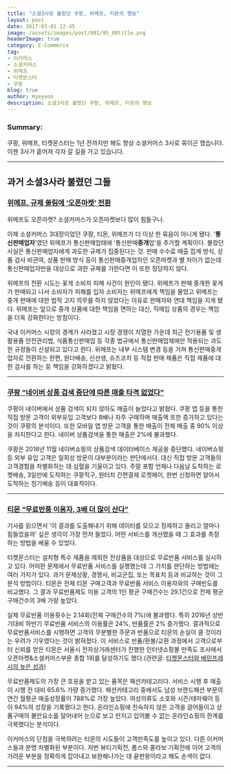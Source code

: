 ```yaml
---
title: "소셜3사로 불렸던 쿠팡, 위메프, 티몬의 행보"
layout: post
date: 2017-03-01 12:45
image: /assets/images/post/001/95_00title.png
headerImage: true
category: E-Commerce
tag:
- 이커머스
- 소셜커머스
- 위메프
- 티켓몬스터
- 쿠팡
blog: true
author: Hyeyeon
description: 소셜3사로 불렸던 쿠팡, 위메프, 티몬의 행보
---
```


### Summary:

쿠팡, 위메프, 티켓몬스터는 1년 전까지만 해도 항상 소셜커머스 3사로 묶이곤 했습니다. 이젠 3사가 흩어져 각자 갈 길을 가고 있습니다.

---

## 과거 소셜3사라 불렸던 그들

### [위메프, 규제 쏠림에 ‘오픈마켓’ 전환](http://www.zdnet.co.kr/news/news_view.asp?artice_id=20170227090822)

위메프도 오픈마켓? 소셜커머스가 오픈마켓보다 많이 힘들구나.

이제 소셜커머스 3대장이었던 쿠팡, 티몬, 위메프가 더 이상 한 묶음이 아니게 됐다. '**통신판매업자**'였던 위메프가 통신판매업태에 '통신판매**중개**업'을 추가할 계획이다. 몰랐던 사실은 통신판매업자에게 과도한 규제가 집중된다는 것. 판매 수수료 매출 집계 방식, 상품 검사 비관여, 상품 판매 방식 등이 통신판매중개업자인 오픈마켓과 별 차이가 없는데 통신판매업자만을 대상으로 과한 규제를 가한다면 이 또한 정당하지 않다.

위메프의 전환 시도는 꽃게 소비자 피해 사건이 원인이 됐다. 위메프가 판매 중개한 꽃게가 판매되고 나서 소비자가 피해를 입자 소비자는 위메프에게 책임을 물었고 위메프는 중개 판매에 대한 법적 고지 의무를 하지 않았다는 이유로 판매자와 연대 책임을 지게 됐다. 위메프는 앞으로 중개 상품에 대한 책임을 면하는 대신, 직매입 상품의 경우는 책임을 더욱 강화한다는 방침이다.

국내 이커머스 시장의 경계가 사라졌고 시장 경쟁이 치열한 가운데 최근 전기용품 및 생활용품 안전관리법, 식품통신판매업 등 각종 법규에서 통신판매업체에만 적용되는 과도한 규정들이 신설되고 있다고 한다. 위메프는 내부 시스템 변경 등을 거쳐 통신판매중개업자로 전환하는 한편, 원더배송, 신선생, 슈즈코치 등 직접 판매 제품은 직접 제품에 대한 검사를 하는 등 책임을 강화하겠다고 밝혔다.

---

### [쿠팡 “네이버 상품 검색 중단에 따른 매출 타격 없었다”](http://www.hankyung.com/news/app/newsview.php?aid=201702271314g)

쿠팡이 네이버에서 상품 검색이 되지 않아도 매출이 늘었다고 밝혔다. 쿠팡 앱 등을 통한 직접 방문 고객이 외부유입 고객보다 8배나 자주 구매하며 매출액 또한 증가하고 있다는 것이 쿠팡의 분석이다. 또한 모바일 앱 방문 고객을 통한 매출이 전체 매출 중 90% 이상을 차지한다고 한다. 네이버 상품검색을 통한 매출은 2%에 불과했다.

쿠팡은 2016년 11월 네이버쇼핑의 상품검색 데이터베이스 제공을 중단했다. 네이버쇼핑 등 외부 유입 고객은 일회성 방문이 대부분이라는 판단에서다. 대신 직접 방문 고객들의 고객경험을 차별화하는 데 심혈을 기울이고 있다. 주말 포함 언제나 다음날 도착하는 로켓배송, 3일만에 도착하는 쿠팡직구, 원터치 간편결제 로켓페이, 한번 신청하면 알아서 도착하는 정기배송 등이 대표적이다.

---

### [티몬 “무료반품 이용자, 3배 더 많이 산다”](http://www.zdnet.co.kr/news/news_view.asp?artice_id=20170227182618)

기사를 읽으면서 '이 결과를 도출해내기 위해 데이터를 모으고 정제하고 돌리고 얼마나 힘들었을까' 싶은 생각이 가장 먼저 들었다. 어떤 서비스를 개선했을 때 그 효과를 측정하는 방법을 배울 수 있었다.

티켓몬스터는 설치형 특수 제품을 제외한 전상품을 대상으로 무료반품 서비스를 실시하고 있다. 어떠한 문제에서 무료반품 서비스를 실행했는데 그 가치를 판단하는 방법에는 여러 가지가 있다. 과거 문제상황, 경쟁사, 비교군집, 또는 목표치 등과 비교하는 것이 그 분석 방법이다. 티몬은 전체 티몬 구매고객과 무료반품 서비스 이용자와의 구매빈도를 비교했다. 그 결과 무료반품제도 이용 고객의 1인 평균 구매건수는 29.1건으로 전체 평균 구매건수의 3배 가량 높았다.

실제 무료반품 이용횟수는 2.14회(전체 구매건수의 7%)에 불과했다. 특히 2016년 상반기대비 하반기 무료반품 서비스의 이용률은 24%, 반품률은 2% 증가했다. 결과적으로 무료반품서비스를 시행하면 고객의 무분별한 주문과 반품으로 티몬의 손실이 클 것이라는 우려가 기우였다는 것이 밝혀졌다. 이 서비스로 반품/환불/교환 과정에서 고객으로부터 신뢰를 얻은 티몬은 서울시 전자상거래센터가 진행한 인터넷쇼핑몰 만족도 조사에서 오픈마켓&소셜커머스부문 종합 1위를 달성하기도 했다.(관련글: [티켓몬스터와 배민프레시의 높은 성과](https://imyeonn.github.io/blog/e-commerce/90/))

무료반품제도의 가장 큰 호응을 받고 있는 품목은 패션카테고리다. 서비스 시행 후 매출이 시행 전 대비 65.6% 가량 증가했다. 패션카테고리 중에서도 남성 브랜드패션 부문의 연간 월평균 매출성장률이 788%로 가장 높았다. 여성의류도 소호와 시즌/테마웨어 등이 94%의 성장을 기록했다고 한다. 온라인쇼핑에 친숙하지 않은 고객을 끌어들이고 상품구매의 불안요소를 덜어내어 눈으로 보고 만지고 입어볼 수 없는 온라인쇼핑의 한계를 극복했다는 분석이다.

이커머스의 단점을 극복하려는 티몬의 시도들이 고객만족도를 높이고 있다. 다른 이커머스들과 분명 차별화된 부분이다. 저번 뷰티기획전, 롭스와 콜라보 기획전에 이어 고객의 가려운 부분을 정확하게 잡아내고 보완해나가는 데 끝판왕이라고 해도 손색이 없다.

---
